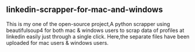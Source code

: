 ## linkedin-scrapper-for-mac-and-windows
This is my one of the open-source project,A python scrapper using beautifulsoup4 for both mac &amp; windows users  to scrap data of profiles at linkedin easily just through a single click. 
Here,the separate files have been uploaded for mac users & windows users. 
